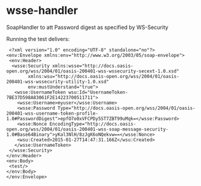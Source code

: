 # wsse-handler
SoapHandler to att Password digest as specified by WS-Security

Running the test delivers:

     <?xml version="1.0" encoding="UTF-8" standalone="no"?>
    <env:Envelope xmlns:env="http://www.w3.org/2003/05/soap-envelope">
     <env:Header>
      <wsse:Security xmlns:wsse="http://docs.oasis-open.org/wss/2004/01/oasis-200401-wss-wssecurity-secext-1.0.xsd" 
            xmlns:wsu="http://docs.oasis-open.org/wss/2004/01/oasis-200401-wss-wssecurity-utility-1.0.xsd"
            env:mustUnderstand="true">
       <wsse:UsernameToken wsu:Id="UsernameToken-7BE37D598A83061F2E14223700511711">
        <wsse:Username>myuser</wsse:Username>
        <wsse:Password Type="http://docs.oasis-open.org/wss/2004/01/oasis-200401-wss-username-token-profile-1.0#PasswordDigest">epfO7o0xVFCPDy5ST7ZBT99uMqk=</wsse:Password>
        <wsse:Nonce EncodingType="http://docs.oasis-open.org/wss/2004/01/oasis-200401-wss-soap-message-security-1.0#Base64Binary">yKal3NlH/8zJgK6oNQekvw==</wsse:Nonce>
        <wsu:Created>2015-01-27T14:47:31.166Z</wsu:Created>
       </wsse:UsernameToken>
     </wsse:Security>
    </env:Header>
    <env:Body>
     <test/>
    </env:Body>
    </env:Envelope>
